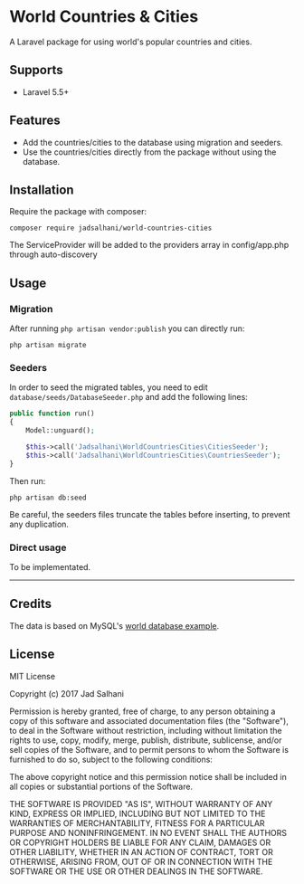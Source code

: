 World Countries & Cities
========================

A Laravel package for using world's popular countries and cities.

## Supports

- Laravel 5.5+

## Features

- Add the countries/cities to the database using migration and seeders.
- Use the countries/cities directly from the package without using the database.

## Installation

Require the package with composer:
```
composer require jadsalhani/world-countries-cities
```

The ServiceProvider will be added to the providers array in config/app.php through
auto-discovery

## Usage

### Migration

After running `php artisan vendor:publish` you can directly run:
```
php artisan migrate
```

### Seeders
In order to seed the migrated tables, you need to edit `database/seeds/DatabaseSeeder.php` and add the following lines:
```php
public function run()
{
    Model::unguard();

    $this->call('Jadsalhani\WorldCountriesCities\CitiesSeeder');
    $this->call('Jadsalhani\WorldCountriesCities\CountriesSeeder');
}
```

Then run:
```
php artisan db:seed
```

Be careful, the seeders files truncate the tables before inserting, to prevent any duplication.

### Direct usage

To be implementated.

---

## Credits

The data is based on MySQL's [world database example](https://dev.mysql.com/doc/world-setup/en/).

## License

MIT License

Copyright (c) 2017 Jad Salhani

Permission is hereby granted, free of charge, to any person obtaining a copy
of this software and associated documentation files (the "Software"), to deal
in the Software without restriction, including without limitation the rights
to use, copy, modify, merge, publish, distribute, sublicense, and/or sell
copies of the Software, and to permit persons to whom the Software is
furnished to do so, subject to the following conditions:

The above copyright notice and this permission notice shall be included in all
copies or substantial portions of the Software.

THE SOFTWARE IS PROVIDED "AS IS", WITHOUT WARRANTY OF ANY KIND, EXPRESS OR
IMPLIED, INCLUDING BUT NOT LIMITED TO THE WARRANTIES OF MERCHANTABILITY,
FITNESS FOR A PARTICULAR PURPOSE AND NONINFRINGEMENT. IN NO EVENT SHALL THE
AUTHORS OR COPYRIGHT HOLDERS BE LIABLE FOR ANY CLAIM, DAMAGES OR OTHER
LIABILITY, WHETHER IN AN ACTION OF CONTRACT, TORT OR OTHERWISE, ARISING FROM,
OUT OF OR IN CONNECTION WITH THE SOFTWARE OR THE USE OR OTHER DEALINGS IN THE
SOFTWARE.